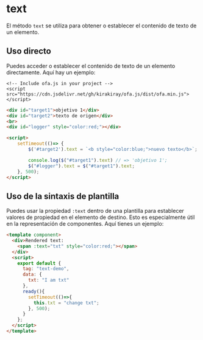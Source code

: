# text

El método `text` se utiliza para obtener o establecer el contenido de texto de un elemento.

## Uso directo

Puedes acceder o establecer el contenido de texto de un elemento directamente. Aquí hay un ejemplo:

<html-viewer>

```
<!-- Include ofa.js in your project -->
<script src="https://cdn.jsdelivr.net/gh/kirakiray/ofa.js/dist/ofa.min.js"></script>
```

```html
<div id="target1">objetivo 1</div>
<div id="target2">texto de origen</div>
<br>
<div id="logger" style="color:red;"></div>

<script>
    setTimeout(()=> {
        $('#target2').text = `<b style="color:blue;">nuevo texto</b>`; // Sólo se puede establecer texto, si desea que la etiqueta tenga efecto, establezca el atributo html.

        console.log($("#target1").text) // => 'objetivo 1';
        $("#logger").text = $("#target1").text;
    }, 500);
</script>
```

</html-viewer>

## Uso de la sintaxis de plantilla

Puedes usar la propiedad `:text` dentro de una plantilla para establecer valores de propiedad en el elemento de destino. Esto es especialmente útil en la representación de componentes. Aquí tienes un ejemplo:

<comp-viewer comp-name="text-demo">

```html
<template component>
  <div>Rendered text: 
    <span :text="txt" style="color:red;"></span>
  </div>
  <script>
    export default {
      tag: "text-demo",
      data: {
        txt: "I am txt"
      },
      ready(){
        setTimeout(()=>{
          this.txt = "change txt";
        }, 500);
      }
    };
  </script>
</template>
```

</comp-viewer>
